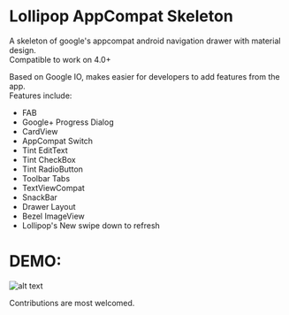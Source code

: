 Lollipop AppCompat Skeleton
===========================

A skeleton of google's appcompat android navigation drawer with material design.<br/>
Compatible to work on 4.0+

Based on Google IO, makes easier for developers to add features from the app.
<br/>
Features include:
* FAB
* Google+ Progress Dialog
* CardView
* AppCompat Switch
* Tint EditText
* Tint CheckBox
* Tint RadioButton
* Toolbar Tabs
* TextViewCompat
* SnackBar
* Drawer Layout
* Bezel ImageView
* Lollipop's New swipe down to refresh
 
DEMO:
===
![alt text](https://github.com/sachin1092/Lollipop-AppCompat-Skeleton/blob/master/art/LollipopAppCompatWidgetSkeleton.gif "DEMO")


Contributions are most welcomed.
